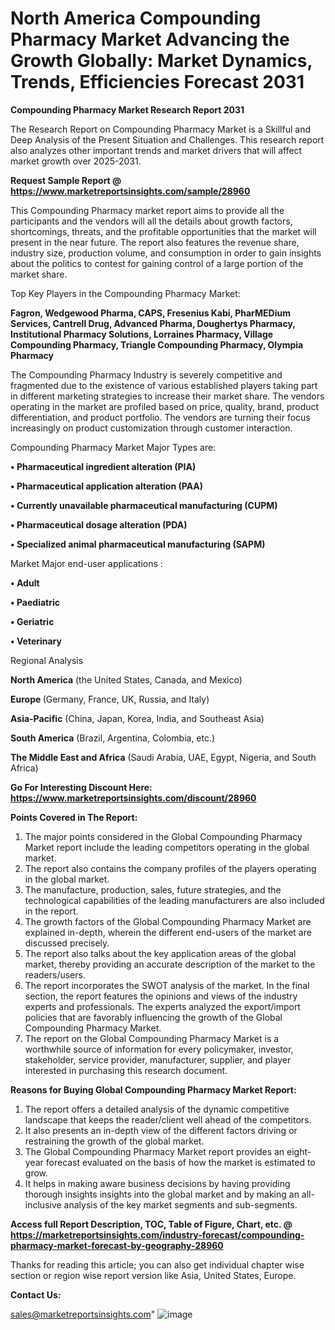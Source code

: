 # North America Compounding Pharmacy Market Advancing the Growth Globally: Market Dynamics, Trends, Efficiencies Forecast 2031

<strong>Compounding Pharmacy Market Research Report 2031</strong>

The Research Report on Compounding Pharmacy Market is a Skillful and Deep Analysis of the Present Situation and Challenges. This research report also analyzes other important trends and market drivers that will affect market growth over 2025-2031.

<strong>Request Sample Report @ <a href=https://www.marketreportsinsights.com/sample/28960>https://www.marketreportsinsights.com/sample/28960</a></strong>

This Compounding Pharmacy market report aims to provide all the participants and the vendors will all the details about growth factors, shortcomings, threats, and the profitable opportunities that the market will present in the near future. The report also features the revenue share, industry size, production volume, and consumption in order to gain insights about the politics to contest for gaining control of a large portion of the market share.

Top Key Players in the Compounding Pharmacy Market:

<strong>Fagron, Wedgewood Pharma, CAPS, Fresenius Kabi, PharMEDium Services, Cantrell Drug, Advanced Pharma, Doughertys Pharmacy, Institutional Pharmacy Solutions, Lorraines Pharmacy, Village Compounding Pharmacy, Triangle Compounding Pharmacy, Olympia Pharmacy</strong>

The Compounding Pharmacy Industry is severely competitive and fragmented due to the existence of various established players taking part in different marketing strategies to increase their market share. The vendors operating in the market are profiled based on price, quality, brand, product differentiation, and product portfolio. The vendors are turning their focus increasingly on product customization through customer interaction.

Compounding Pharmacy Market Major Types are:

<strong>• Pharmaceutical ingredient alteration (PIA)

• Pharmaceutical application alteration (PAA)

• Currently unavailable pharmaceutical manufacturing (CUPM)

• Pharmaceutical dosage alteration (PDA)

• Specialized animal pharmaceutical manufacturing (SAPM)</strong>

Market Major end-user applications :

<strong>• Adult

• Paediatric

• Geriatric

• Veterinary</strong>

Regional Analysis

</u><strong><b>North America</b></strong> (the United States, Canada, and Mexico)

<strong><b>Europe </b></strong>(Germany, France, UK, Russia, and Italy)

<strong><b>Asia-Pacific</b></strong> (China, Japan, Korea, India, and Southeast Asia)

<strong><b>South America</b></strong> (Brazil, Argentina, Colombia, etc.)

<strong><b>The Middle East and Africa</b></strong> (Saudi Arabia, UAE, Egypt, Nigeria, and South Africa)

<strong>Go For Interesting Discount Here: <a href=https://www.marketreportsinsights.com/discount/28960>https://www.marketreportsinsights.com/discount/28960</a></strong>

<strong>Points Covered in The Report:</strong>
<ol>
  <li>The major points considered in the Global Compounding Pharmacy Market report include the leading competitors operating in the global market.</li>
  <li>The report also contains the company profiles of the players operating in the global market.</li>
  <li>The manufacture, production, sales, future strategies, and the technological capabilities of the leading manufacturers are also included in the report.</li>
  <li>The growth factors of the Global Compounding Pharmacy Market are explained in-depth, wherein the different end-users of the market are discussed precisely.</li>
  <li>The report also talks about the key application areas of the global market, thereby providing an accurate description of the market to the readers/users.</li>
  <li>The report incorporates the SWOT analysis of the market. In the final section, the report features the opinions and views of the industry experts and professionals. The experts analyzed the export/import policies that are favorably influencing the growth of the Global Compounding Pharmacy Market.</li>
  <li>The report on the Global Compounding Pharmacy Market is a worthwhile source of information for every policymaker, investor, stakeholder, service provider, manufacturer, supplier, and player interested in purchasing this research document.</li>
</ol>
<strong>Reasons for Buying Global Compounding Pharmacy Market Report:</strong>

<ol>
  <li>The report offers a detailed analysis of the dynamic competitive landscape that keeps the reader/client well ahead of the competitors.</li>
  <li>It also presents an in-depth view of the different factors driving or restraining the growth of the global market.</li>
  <li>The Global Compounding Pharmacy Market report provides an eight-year forecast evaluated on the basis of how the market is estimated to grow.</li>
  <li>It helps in making aware business decisions by having providing thorough insights insights into the global market and by making an all-inclusive analysis of the key market segments and sub-segments.</li>
</ol>
<strong>Access full Report Description, TOC, Table of Figure, Chart, etc. @ <a href=https://marketreportsinsights.com/industry-forecast/compounding-pharmacy-market-forecast-by-geography-28960>https://marketreportsinsights.com/industry-forecast/compounding-pharmacy-market-forecast-by-geography-28960</a></strong>


Thanks for reading this article; you can also get individual chapter wise section or region wise report version like Asia, United States, Europe.

<strong>Contact Us:</strong>

sales@marketreportsinsights.com"
![image](https://github.com/user-attachments/assets/d9043746-ecb3-4269-ba03-c30c84fdca7c)
